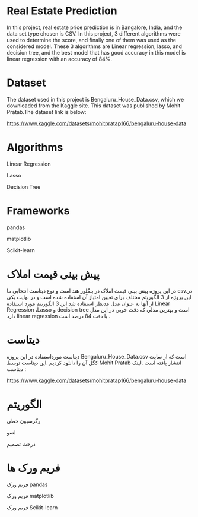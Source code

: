 # Real Estate Prediction
In this project, real estate price prediction is in Bangalore, India, and the data set type chosen is CSV. In this project, 3 different algorithms were used to determine the score, and finally one of them was used as the considered model. These 3 algorithms are Linear regression, lasso, and decision tree, and the best model that has good accuracy in this model is linear regression with an accuracy of 84%.

# Dataset
The dataset used in this project is Bengaluru_House_Data.csv, which we downloaded from the Kaggle site. This dataset was published by Mohit Pratab.The dataset link is below:

https://www.kaggle.com/datasets/mohitpratap166/bengaluru-house-data

# Algorithms
Linear Regression

Lasso

Decision Tree

# Frameworks
pandas

matplotlib

Scikit-learn 

# پيش بينی قيمت املاک 
در این پروژه پیش بینی قیمت املاک در بنگلور هند است و نوع دیتاست انتخابی ما csv.در این پروژه از 3 الگوریتم مختلف برای تعیین امتياز آن استفاده شده است و در نهایت یکی از آنها به عنوان مدل مدنظر استفاده شد.این 3 الگوریتم مورد استفاده Linear Regression ،Lasso و decision tree است و بهترين مدلي که دقت خوبي در اين مدل دارد linear regression با دقت 84 درصد است .
# دیتاست

دیتاست مورداستفاده در این پروژه Bengaluru_House_Data.csv است که از سایت کگل آن را دانلود کردیم .این دیتاست توسط Mohit Pratab انتشار یافته است .لینک دیتاست :

https://www.kaggle.com/datasets/mohitpratap166/bengaluru-house-data
# الگوریتم
رگرسیون خطی

لسو

درخت تصمیم
# فریم ورک ها 
فریم ورک pandas

فریم ورک matplotlib

فریم ورک Scikit-learn 


